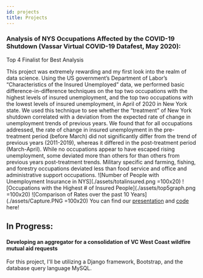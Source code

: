 ```yaml
---
id: projects
title: Projects
---
```


### Analysis of NYS Occupations Affected by the COVID-19 Shutdown (Vassar Virtual COVID-19 Datafest, May 2020):

Top 4 Finalist for Best Analysis


This project was extremely rewarding and my first look into the realm of data science. 
Using the US government’s Department of Labor’s “Characteristics of the Insured Unemployed” data, we performed basic difference-in-difference techniques on the top two
occupations with the highest levels of insured unemployment, and the top two occupations with the lowest levels of insured unemployment, in April of 2020 in New York state. We used this technique to see whether the “treatment” of New York shutdown correlated with a deviation from the expected rate of change in unemployment trends of previous years. We found that for all occupations addressed, the rate of change in insured unemployment in the pre-treatment period (before March) did not significantly differ from the trend of previous years (2011-2019), whereas it differed in the post-treatment period (March-April). While no occupations appear to have escaped rising unemployment, some deviated more than others for than others from previous years post-treatment trends. Military specific and farming, fishing, and forestry occupations deviated less than food service and office and administrative support occupations.
![Number of People with Unemployment Insurance in NYS](./assets/totalinsured.png =100x20)
![Occupations with the Highest # of Insured People](./assets/top5graph.png =100x20)
![Comparison of Rates over the past 10 Years](./assets/Capture.PNG =100x20)
You can find our [presentation](https://drive.google.com/file/d/1-xAki72HaxeXQ4UaaOhp_oLtNzvyoslr/view?usp=sharing) and [code](https://www.kaggle.com/annahennessy/nys-unemployment-insurance-analyzation) here!


## In Progress:

#### Developing an aggregator for a consolidation of VC West Coast wildfire mutual aid requests
For this project, I'll be utilizing a Django framework, Bootstrap, and the database query language MySQL.
